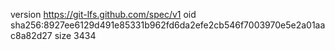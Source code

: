 version https://git-lfs.github.com/spec/v1
oid sha256:8927ee6129d491e85331b962fd6da2efe2cb546f7003970e5e2a01aac8a82d27
size 3434

